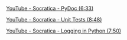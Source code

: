 [YouTube - Socratica - PyDoc (6:33)](https://www.youtube.com/watch?v=URBSvqib0xw)

[YouTube - Socratica - Unit Tests (8:48)](https://www.youtube.com/watch?v=1Lfv5tUGsn8)

[YouTube - Socratica - Logging in Python (7:50)](https://www.youtube.com/watch?v=g8nQ90Hk328)
